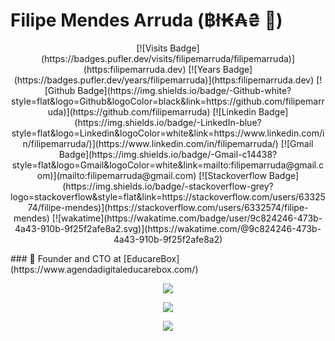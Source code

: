 # Filipe Mendes Arruda (฿ł₭₳₴ 🐍) 
<p align="center">
  [![Visits Badge](https://badges.pufler.dev/visits/filipemarruda/filipemarruda)](https:filipemarruda.dev)
  [![Years Badge](https://badges.pufler.dev/years/filipemarruda)](https:filipemarruda.dev)
  [![Github Badge](https://img.shields.io/badge/-Github-white?style=flat&logo=Github&logoColor=black&link=https://github.com/filipemarruda)](https://github.com/filipemarruda)
  [![Linkedin Badge](https://img.shields.io/badge/-LinkedIn-blue?style=flat&logo=Linkedin&logoColor=white&link=https://www.linkedin.com/in/filipemarruda/)](https://www.linkedin.com/in/filipemarruda/)
  [![Gmail Badge](https://img.shields.io/badge/-Gmail-c14438?style=flat&logo=Gmail&logoColor=white&link=mailto:filipemarruda@gmail.com)](mailto:filipemarruda@gmail.com)
  [![Stackoverflow Badge](https://img.shields.io/badge/-stackoverflow-grey?logo=stackoverflow&style=flat&link=https://stackoverflow.com/users/6332574/filipe-mendes)](https://stackoverflow.com/users/6332574/filipe-mendes)
  [![wakatime](https://wakatime.com/badge/user/9c824246-473b-4a43-910b-9f25f2afe8a2.svg)](https://wakatime.com/@9c824246-473b-4a43-910b-9f25f2afe8a2)
</p>
### 🐍 Founder and CTO at [EducareBox](https://www.agendadigitaleducarebox.com/)


<p align="center">
  <a href="https://github.com/filipemarruda">
    <img align="center" src="https://github-readme-stats.vercel.app/api?username=filipemarruda&show_icons=true&theme=radical" />
  </a>
 </p>

<p align="center">
  <a href="https://github.com/filipemarruda">
    <img align="center" src="https://github-readme-stats.vercel.app/api/top-langs/?username=filipemarruda&layout=compact" />
  </a>
</p>

<p align="center">
  <a href="https://github.com/filipemarruda">
    <img align="center" src="https://github-readme-stats.vercel.app/api/wakatime?username=filipemarruda&layout=compact" />
  </a>
</p>
